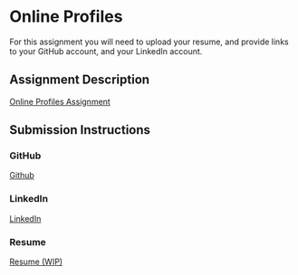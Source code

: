 # Online Profiles
For this assignment you will need to upload your resume, and provide links to your GitHub account, and your LinkedIn account.

## Assignment Description
[Online Profiles Assignment](https://education.launchcode.org/liftoff/assignments/online-profiles/)

## Submission Instructions

### GitHub
[Github](https://github.com/bpswim90)

### LinkedIn
[LinkedIn](https://www.linkedin.com/in/william-paulsen)

### Resume
[Resume (WIP)](/Technical%20Resume.pdf)
